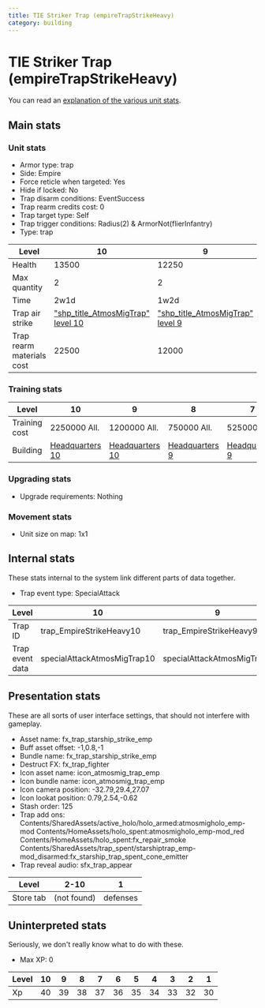 ```yaml
---
title: TIE Striker Trap (empireTrapStrikeHeavy)
category: building
---
```


# TIE Striker Trap (empireTrapStrikeHeavy)

You can read an [explanation  of the various unit stats](unitexplained.md).

## Main stats

### Unit stats

  * Armor type: trap
  * Side: Empire
  * Force reticle when targeted: Yes
  * Hide if locked: No
  * Trap disarm conditions: EventSuccess
  * Trap rearm credits cost: 0
  * Trap target type: Self
  * Trap trigger conditions: Radius(2) & ArmorNot(flierInfantry)
  * Type: trap

|Level                    |10                                                    |9                                                    |8                                                    |7                                                    |6                                                    |5                                                    |4                                                    |3                                                    |2                                                    |1                                                    |
|-------------------------|------------------------------------------------------|-----------------------------------------------------|-----------------------------------------------------|-----------------------------------------------------|-----------------------------------------------------|-----------------------------------------------------|-----------------------------------------------------|-----------------------------------------------------|-----------------------------------------------------|-----------------------------------------------------|
|Health                   |13500                                                 |12250                                                |11000                                                |9750                                                 |8500                                                 |7250                                                 |6000                                                 |4500                                                 |3750                                                 |2500                                                 |
|Max quantity             |2                                                     |2                                                    |2                                                    |2                                                    |2                                                    |2                                                    |2                                                    |1                                                    |1                                                    |1                                                    |
|Time                     |2w1d                                                  |1w2d                                                 |4d12h                                                |3d                                                   |2d6h                                                 |1d12h                                                |18h                                                  |3h                                                   |22m30s                                               |1m30s                                                |
|Trap air strike          |["shp_title_AtmosMigTrap" level 10](AtmosMigTrap.html)|["shp_title_AtmosMigTrap" level 9](AtmosMigTrap.html)|["shp_title_AtmosMigTrap" level 8](AtmosMigTrap.html)|["shp_title_AtmosMigTrap" level 7](AtmosMigTrap.html)|["shp_title_AtmosMigTrap" level 6](AtmosMigTrap.html)|["shp_title_AtmosMigTrap" level 5](AtmosMigTrap.html)|["shp_title_AtmosMigTrap" level 4](AtmosMigTrap.html)|["shp_title_AtmosMigTrap" level 3](AtmosMigTrap.html)|["shp_title_AtmosMigTrap" level 2](AtmosMigTrap.html)|["shp_title_AtmosMigTrap" level 1](AtmosMigTrap.html)|
|Trap rearm materials cost|22500                                                 |12000                                                |9000                                                 |7500                                                 |4500                                                 |3000                                                 |2700                                                 |2250                                                 |1500                                                 |750                                                  |


### Training stats

|Level        |10                              |9                               |8                              |7                              |6                              |5                              |4                              |3                              |2                              |1                              |
|-------------|--------------------------------|--------------------------------|-------------------------------|-------------------------------|-------------------------------|-------------------------------|-------------------------------|-------------------------------|-------------------------------|-------------------------------|
|Training cost|2250000 All.                    |1200000 All.                    |750000 All.                    |525000 All.                    |240000 All.                    |90000 All.                     |45000 All.                     |15000 All.                     |3000 All.                      |900 All.                       |
|Building     |[Headquarters 10](empireHQ.html)|[Headquarters 10](empireHQ.html)|[Headquarters 9](empireHQ.html)|[Headquarters 9](empireHQ.html)|[Headquarters 8](empireHQ.html)|[Headquarters 8](empireHQ.html)|[Headquarters 8](empireHQ.html)|[Headquarters 7](empireHQ.html)|[Headquarters 7](empireHQ.html)|[Headquarters 7](empireHQ.html)|


### Upgrading stats

  * Upgrade requirements: Nothing

### Movement stats

  * Unit size on map: 1x1

## Internal stats

These stats internal to the system link different parts of data together.

  * Trap event type: SpecialAttack

|Level          |10                         |9                         |8                         |7                         |6                         |5                         |4                         |3                         |2                         |1                         |
|---------------|---------------------------|--------------------------|--------------------------|--------------------------|--------------------------|--------------------------|--------------------------|--------------------------|--------------------------|--------------------------|
|Trap ID        |trap_EmpireStrikeHeavy10   |trap_EmpireStrikeHeavy9   |trap_EmpireStrikeHeavy8   |trap_EmpireStrikeHeavy7   |trap_EmpireStrikeHeavy6   |trap_EmpireStrikeHeavy5   |trap_EmpireStrikeHeavy4   |trap_EmpireStrikeHeavy3   |trap_EmpireStrikeHeavy2   |trap_EmpireStrikeHeavy1   |
|Trap event data|specialAttackAtmosMigTrap10|specialAttackAtmosMigTrap9|specialAttackAtmosMigTrap8|specialAttackAtmosMigTrap7|specialAttackAtmosMigTrap6|specialAttackAtmosMigTrap5|specialAttackAtmosMigTrap4|specialAttackAtmosMigTrap3|specialAttackAtmosMigTrap2|specialAttackAtmosMigTrap1|


## Presentation stats

These are all sorts of user interface settings, that should not interfere with gameplay.

  * Asset name: fx_trap_starship_strike_emp
  * Buff asset offset: -1,0.8,-1
  * Bundle name: fx_trap_starship_strike_emp
  * Destruct FX: fx_trap_fighter
  * Icon asset name: icon_atmosmig_trap_emp
  * Icon bundle name: icon_atmosmig_trap_emp
  * Icon camera position: -32.79,29.4,27.07
  * Icon lookat position: 0.79,2.54,-0.62
  * Stash order: 125
  * Trap add ons: Contents/SharedAssets/active_holo/holo_armed:atmosmigholo_emp-mod Contents/HomeAssets/holo_spent:atmosmigholo_emp-mod_red Contents/HomeAssets/holo_spent:fx_repair_smoke Contents/SharedAssets/trap_spent/starshiptrap_emp-mod_disarmed:fx_starship_trap_spent_cone_emitter
  * Trap reveal audio: sfx_trap_appear

|Level    |2-10       |1       |
|---------|-----------|--------|
|Store tab|(not found)|defenses|


## Uninterpreted stats

Seriously, we don't really know what to do with these.

  * Max XP: 0

|Level|10|9 |8 |7 |6 |5 |4 |3 |2 |1 |
|-----|--|--|--|--|--|--|--|--|--|--|
|Xp   |40|39|38|37|36|35|34|33|32|30|


